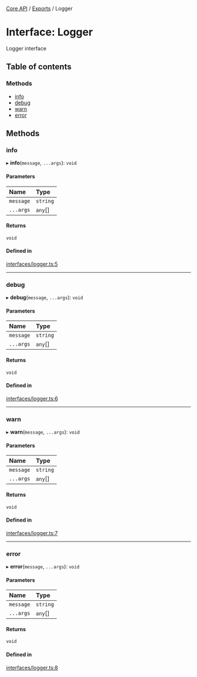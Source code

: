 <!-- 
 ⚠️  AUTO-GENERATED FILE - DO NOT EDIT MANUALLY
 This file is automatically generated by scripts/docs-generator.js
 To make changes, edit the source TypeScript files or update the generator script
-->

[Core API](../../) / [Exports](../modules) / Logger

# Interface: Logger

Logger interface

## Table of contents

### Methods

- [info](Logger#info)
- [debug](Logger#debug)
- [warn](Logger#warn)
- [error](Logger#error)

## Methods

### info

▸ **info**(`message`, `...args`): `void`

#### Parameters

| Name | Type |
| :------ | :------ |
| `message` | `string` |
| `...args` | `any`[] |

#### Returns

`void`

#### Defined in

[interfaces/logger.ts:5](https://github.com/woojubb/robota/blob/a39243840a0f22218a66a8ddebc99aed85ae89e7/packages/core/src/interfaces/logger.ts#L5)

___

### debug

▸ **debug**(`message`, `...args`): `void`

#### Parameters

| Name | Type |
| :------ | :------ |
| `message` | `string` |
| `...args` | `any`[] |

#### Returns

`void`

#### Defined in

[interfaces/logger.ts:6](https://github.com/woojubb/robota/blob/a39243840a0f22218a66a8ddebc99aed85ae89e7/packages/core/src/interfaces/logger.ts#L6)

___

### warn

▸ **warn**(`message`, `...args`): `void`

#### Parameters

| Name | Type |
| :------ | :------ |
| `message` | `string` |
| `...args` | `any`[] |

#### Returns

`void`

#### Defined in

[interfaces/logger.ts:7](https://github.com/woojubb/robota/blob/a39243840a0f22218a66a8ddebc99aed85ae89e7/packages/core/src/interfaces/logger.ts#L7)

___

### error

▸ **error**(`message`, `...args`): `void`

#### Parameters

| Name | Type |
| :------ | :------ |
| `message` | `string` |
| `...args` | `any`[] |

#### Returns

`void`

#### Defined in

[interfaces/logger.ts:8](https://github.com/woojubb/robota/blob/a39243840a0f22218a66a8ddebc99aed85ae89e7/packages/core/src/interfaces/logger.ts#L8)
